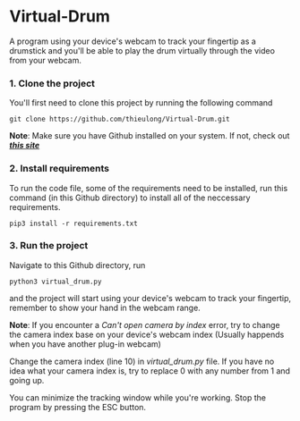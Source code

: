 # Virtual-Drum
A program using your device's webcam to track your fingertip as a drumstick and you'll be able to play the drum virtually through the video from your webcam.
### 1. Clone the project
You'll first need to clone this project by running the following command  

`git clone https://github.com/thieulong/Virtual-Drum.git`  

**Note**: Make sure you have Github installed on your system. If not, check out [***this site***](https://gist.github.com/derhuerst/1b15ff4652a867391f03)  

### 2. Install requirements
To run the code file, some of the requirements need to be installed, run this command (in this Github directory) to install all of the neccessary requirements.  
  
`pip3 install -r requirements.txt`
  
### 3. Run the project
Navigate to this Github directory, run  

`python3 virtual_drum.py`  

and the project will start using your device's webcam to track your fingertip, remember to show your hand in the webcam range.
  
**Note**: If you encounter a *Can't open camera by index* error, try to change the camera index base on your device's webcam index (Usually happends when you have another plug-in webcam)
  
Change the camera index (line 10) in *virtual_drum.py* file. If you have no idea what your camera index is, try to replace 0 with any number from 1 and going up.
  
You can minimize the tracking window while you're working. Stop the program by pressing the ESC button.
